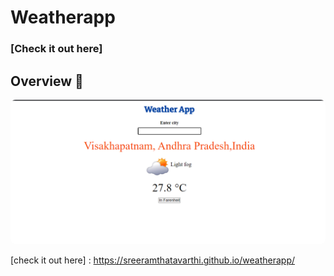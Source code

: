 # Weatherapp

### [Check it out here] 


## Overview 👀

<p align="center">
<img src="overview.png" style="border-radius:8px">
</p>

[check it out here] : https://sreeramthatavarthi.github.io/weatherapp/
